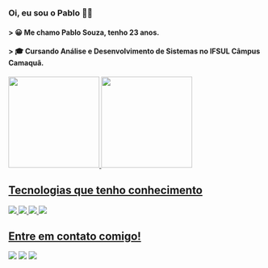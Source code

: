 ### Oi, eu sou o Pablo 🙋‍♂️

<h4> > 😀 Me chamo Pablo Souza, tenho 23 anos.</h4>
<h4> > 🎓 Cursando Análise e Desenvolvimento de Sistemas no IFSUL Câmpus Camaquã. </h4>

<div>
  <a href="https://github.com/pablosouza20">
  <img height="180em" src="https://github-readme-stats.vercel.app/api?username=pablosouza20&show_icons=true&theme=dark&include_all_commits=true&count_private=true"/>
  <img height="180em" src="https://github-readme-stats.vercel.app/api/top-langs/?username=pablosouza20&layout=compact&langs_count=7&theme=dark"/>
</div>

## Tecnologias que tenho conhecimento
<div> 
  <img src="https://img.shields.io/badge/Python-14354C?style=for-the-badge&logo=python&logoColor=white">
  <img src="https://img.shields.io/badge/PostgreSQL-316192?style=for-the-badge&logo=postgresql&logoColor=white">
  <img src="https://img.shields.io/badge/Visual_Studio_Code-0078D4?style=for-the-badge&logo=visual%20studio%20code&logoColor=white">
  <img src="https://img.shields.io/badge/GIT-E44C30?style=for-the-badge&logo=git&logoColor=white">
</div>  

## Entre em contato comigo!
<div> 
  <a href = "mailto:pablo.s.159753@gmail.com"><img src="https://img.shields.io/badge/Gmail-D14836?style=for-the-badge&logo=gmail&logoColor=white" target="_blank"></a>
  <a href="https://www.linkedin.com/in/pablosouza20" target="_blank"><img src="https://img.shields.io/badge/-LinkedIn-%230077B5?style=for-the-badge&logo=linkedin&logoColor=white" target="_blank"></a> 
  <a href="https://www.instagram.com/pablo_souza_21/" target="_blank"><img src="https://img.shields.io/badge/Instagram-E4405F?style=for-the-badge&logo=instagram&logoColor=white" target="_blank"></a> 
</div>

